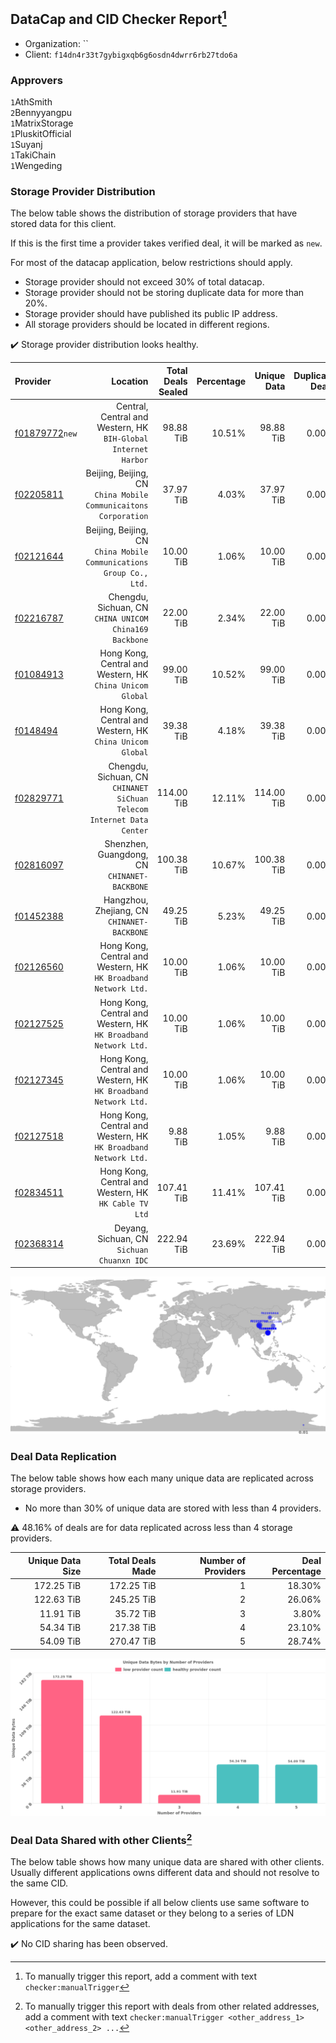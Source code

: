 ## DataCap and CID Checker Report[^1]
 - Organization: ``
 - Client: `f14dn4r33t7gybigxqb6g6osdn4dwrr6rb27tdo6a`
### Approvers
`1`AthSmith<br/>`2`Bennyyangpu<br/>`1`MatrixStorage<br/>`1`PluskitOfficial<br/>`1`Suyanj<br/>`1`TakiChain<br/>`1`Wengeding


### Storage Provider Distribution
The below table shows the distribution of storage providers that have stored data for this client.

If this is the first time a provider takes verified deal, it will be marked as `new`.

For most of the datacap application, below restrictions should apply.
 - Storage provider should not exceed 30% of total datacap.
 - Storage provider should not be storing duplicate data for more than 20%.
 - Storage provider should have published its public IP address.
 - All storage providers should be located in different regions.

✔️ Storage provider distribution looks healthy.

| Provider                                                    |                                                                 Location | Total Deals Sealed | Percentage | Unique Data | Duplicate Deals |
| :---------------------------------------------------------- | -----------------------------------------------------------------------: | -----------------: | ---------: | ----------: | --------------: |
| [f01879772](https://filfox.info/en/address/f01879772)`new`  |        Central, Central and Western, HK<br/>`BIH-Global Internet Harbor` |          98.88 TiB |     10.51% |   98.88 TiB |           0.00% |
| [f02205811](https://filfox.info/en/address/f02205811)       |       Beijing, Beijing, CN<br/>`China Mobile Communicaitons Corporation` |          37.97 TiB |      4.03% |   37.97 TiB |           0.00% |
| [f02121644](https://filfox.info/en/address/f02121644)       |   Beijing, Beijing, CN<br/>`China Mobile Communications Group Co., Ltd.` |          10.00 TiB |      1.06% |   10.00 TiB |           0.00% |
| [f02216787](https://filfox.info/en/address/f02216787)       |                Chengdu, Sichuan, CN<br/>`CHINA UNICOM China169 Backbone` |          22.00 TiB |      2.34% |   22.00 TiB |           0.00% |
| [f01084913](https://filfox.info/en/address/f01084913)       |             Hong Kong, Central and Western, HK<br/>`China Unicom Global` |          99.00 TiB |     10.52% |   99.00 TiB |           0.00% |
| [f0148494](https://filfox.info/en/address/f0148494)         |             Hong Kong, Central and Western, HK<br/>`China Unicom Global` |          39.38 TiB |      4.18% |   39.38 TiB |           0.00% |
| [f02829771](https://filfox.info/en/address/f02829771)       | Chengdu, Sichuan, CN<br/>`CHINANET SiChuan Telecom Internet Data Center` |         114.00 TiB |     12.11% |  114.00 TiB |           0.00% |
| [f02816097](https://filfox.info/en/address/f02816097)       |                          Shenzhen, Guangdong, CN<br/>`CHINANET-BACKBONE` |         100.38 TiB |     10.67% |  100.38 TiB |           0.00% |
| [f01452388](https://filfox.info/en/address/f01452388)       |                           Hangzhou, Zhejiang, CN<br/>`CHINANET-BACKBONE` |          49.25 TiB |      5.23% |   49.25 TiB |           0.00% |
| [f02126560](https://filfox.info/en/address/f02126560)       |       Hong Kong, Central and Western, HK<br/>`HK Broadband Network Ltd.` |          10.00 TiB |      1.06% |   10.00 TiB |           0.00% |
| [f02127525](https://filfox.info/en/address/f02127525)       |       Hong Kong, Central and Western, HK<br/>`HK Broadband Network Ltd.` |          10.00 TiB |      1.06% |   10.00 TiB |           0.00% |
| [f02127345](https://filfox.info/en/address/f02127345)       |       Hong Kong, Central and Western, HK<br/>`HK Broadband Network Ltd.` |          10.00 TiB |      1.06% |   10.00 TiB |           0.00% |
| [f02127518](https://filfox.info/en/address/f02127518)       |       Hong Kong, Central and Western, HK<br/>`HK Broadband Network Ltd.` |           9.88 TiB |      1.05% |    9.88 TiB |           0.00% |
| [f02834511](https://filfox.info/en/address/f02834511)       |                 Hong Kong, Central and Western, HK<br/>`HK Cable TV Ltd` |         107.41 TiB |     11.41% |  107.41 TiB |           0.00% |
| [f02368314](https://filfox.info/en/address/f02368314)       |                            Deyang, Sichuan, CN<br/>`Sichuan Chuanxn IDC` |         222.94 TiB |     23.69% |  222.94 TiB |           0.00% |

<img src="https://raw.githubusercontent.com/data-preservation-programs/filplus-checker-assets/main/filecoin-project/filecoin-plus-large-datasets/issues/1023/1700315965056.png"/>

### Deal Data Replication
The below table shows how each many unique data are replicated across storage providers.

- No more than 30% of unique data are stored with less than 4 providers.

⚠️ 48.16% of deals are for data replicated across less than 4 storage providers.

| Unique Data Size | Total Deals Made | Number of Providers | Deal Percentage |
| ---------------: | ---------------: | ------------------: | --------------: |
|       172.25 TiB |       172.25 TiB |                   1 |          18.30% |
|       122.63 TiB |       245.25 TiB |                   2 |          26.06% |
|        11.91 TiB |        35.72 TiB |                   3 |           3.80% |
|        54.34 TiB |       217.38 TiB |                   4 |          23.10% |
|        54.09 TiB |       270.47 TiB |                   5 |          28.74% |

<img src="https://raw.githubusercontent.com/data-preservation-programs/filplus-checker-assets/main/filecoin-project/filecoin-plus-large-datasets/issues/1023/1700315965925.png"/>

### Deal Data Shared with other Clients[^3]
The below table shows how many unique data are shared with other clients.
Usually different applications owns different data and should not resolve to the same CID.

However, this could be possible if all below clients use same software to prepare for the exact same dataset or they belong to a series of LDN applications for the same dataset.

✔️ No CID sharing has been observed.

[^1]: To manually trigger this report, add a comment with text `checker:manualTrigger`

[^2]: Deals from those addresses are combined into this report as they are specified with `checker:manualTrigger`

[^3]: To manually trigger this report with deals from other related addresses, add a comment with text `checker:manualTrigger <other_address_1> <other_address_2> ...`
